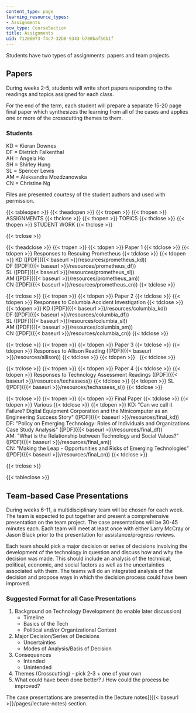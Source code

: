 ```yaml
---
content_type: page
learning_resource_types:
- Assignments
ocw_type: CourseSection
title: Assignments
uid: 71206073-f4c7-32b8-9343-b780baf56b1f
---
```


Students have two types of assignments: papers and team projects.

Papers
------

During weeks 2-5, students will write short papers responding to the readings and topics assigned for each class.

For the end of the term, each student will prepare a separate 15-20 page final paper which synthesizes the learning from all of the cases and applies one or more of the crosscutting themes to them.

### Students

KD = Kieran Downes  
DF = Dietrich Falkenthal  
AH = Angela Ho  
SH = Shirley Hung  
SL = Spencer Lewis  
AM = Aleksandra Mozdzanowska  
CN = Christine Ng

Files are presented courtesy of the student authors and used with permission.

{{< tableopen >}}
{{< theadopen >}}
{{< tropen >}}
{{< thopen >}}
ASSIGNMENTS
{{< thclose >}}
{{< thopen >}}
TOPICS
{{< thclose >}}
{{< thopen >}}
STUDENT WORK
{{< thclose >}}

{{< trclose >}}

{{< theadclose >}}
{{< tropen >}}
{{< tdopen >}}
Paper 1
{{< tdclose >}}
{{< tdopen >}}
Responses to Rescuing Prometheus
{{< tdclose >}}
{{< tdopen >}}
KD ([PDF]({{< baseurl >}}/resources/prometheus_kd))  
DF ([PDF]({{< baseurl >}}/resources/prometheus_df))  
SL ([PDF]({{< baseurl >}}/resources/prometheus_sl))  
AM ([PDF]({{< baseurl >}}/resources/prometheus_am))  
CN ([PDF]({{< baseurl >}}/resources/prometheus_cn))
{{< tdclose >}}

{{< trclose >}}
{{< tropen >}}
{{< tdopen >}}
Paper 2
{{< tdclose >}}
{{< tdopen >}}
Responses to Columbia Accident Investigation
{{< tdclose >}}
{{< tdopen >}}
KD ([PDF]({{< baseurl >}}/resources/columbia_kd))  
DF ([PDF]({{< baseurl >}}/resources/columbia_df))  
SL ([PDF]({{< baseurl >}}/resources/columbia_sl))  
AM ([PDF]({{< baseurl >}}/resources/columbia_am))  
CN ([PDF]({{< baseurl >}}/resources/columbia_cn))
{{< tdclose >}}

{{< trclose >}}
{{< tropen >}}
{{< tdopen >}}
Paper 3
{{< tdclose >}}
{{< tdopen >}}
Responses to Allison Reading ([PDF]({{< baseurl >}}/resources/allison))
{{< tdclose >}}
{{< tdopen >}}
 
{{< tdclose >}}

{{< trclose >}}
{{< tropen >}}
{{< tdopen >}}
Paper 4
{{< tdclose >}}
{{< tdopen >}}
Responses to Technology Assessment Readings ([PDF]({{< baseurl >}}/resources/techassess))
{{< tdclose >}}
{{< tdopen >}}
SL ([PDF]({{< baseurl >}}/resources/techassess_sl))
{{< tdclose >}}

{{< trclose >}}
{{< tropen >}}
{{< tdopen >}}
Final Paper
{{< tdclose >}}
{{< tdopen >}}
Various
{{< tdclose >}}
{{< tdopen >}}
KD: "Can we call it Failure? Digital Equipment Corporation and the Minicomputer as an Engineering Success Story" ([PDF]({{< baseurl >}}/resources/final_kd))  
DF: "Policy on Emerging Technology: Roles of Individuals and Organizations Case Study Analysis" ([PDF]({{< baseurl >}}/resources/final_df))  
AM: "What is the Relationship between Technology and Social Values?" ([PDF]({{< baseurl >}}/resources/final_am))  
CN: "Making the Leap - Opportunities and Risks of Emerging Technologies" ([PDF]({{< baseurl >}}/resources/final_cn))
{{< tdclose >}}

{{< trclose >}}

{{< tableclose >}}

Team-based Case Presentations
-----------------------------

During weeks 6-11, a multidisciplinary team will be chosen for each week. The team is expected to put together and present a comprehensive presentation on the team project. The case presentations will be 30-45 minutes each. Each team will meet at least once with either Larry McCray or Jason Black prior to the presentation for assistance/progress reviews.

Each team should pick a major decision or series of decisions involving the development of the technology in question and discuss how and why the decision was made. This should include an analysis of the technical, political, economic, and social factors as well as the uncertainties associated with them. The teams will do an integrated analysis of the decision and propose ways in which the decision process could have been improved.

### Suggested Format for all Case Presentations

1.  Background on Technology Development (to enable later discussion)
    *   Timeline
    *   Basics of the Tech
    *   Political and/or Organizational Context
2.  Major Decision/Series of Decisions
    *   Uncertainties
    *   Modes of Analysis/Basis of Decision
3.  Consequences
    *   Intended
    *   Unintended
4.  Themes (Crosscutting) - pick 2-3 + one of your own
5.  What could have been done better? / How could the process be improved?

The case presentations are presented in the [lecture notes]({{< baseurl >}}/pages/lecture-notes) section.
